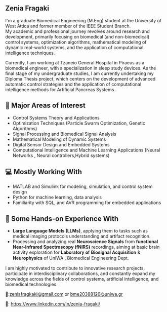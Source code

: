 ## Zenia Fragaki 

I'm a graduate Biomedical Engineering (M.Eng) student at the University of West Attica and former member of the IEEE Student Branch.  
My academic and professional journey revolves around research and development, primarily focusing on biomedical (and non-biomedical) control systems, optimization algorithms, mathematical modeling of dynamic real-world systems, and the application of computational intelligence techniques.

Currently, I am working at Tzaneio General Hospital in Piraeus as a biomedical engineer, with a specialization in sleep study devices.
As the final stage of my undergraduate studies, I am currently undertaking my Diploma Thesis project, which centers on the development of advanced automatic control strategies and the application of computational intelligence methods for Artificial Pancreas Systems .


## 🔬 Major Areas of Interest
- Control Systems Theory and Applications
- Optimization Techniques (Particle Swarm Optimization, Genetic Algorithms)
- Signal Processing and Biomedical Signal Analysis
- Mathematical Modeling of Dynamic Systems
- Digital Sensor Design and Embedded Systems
- Computational Intelligence and Machine Learning Applications  (Neural Networks , Neural controllers,Hybrid systems)


## 💻 Mostly Working With
- MATLAB and Simulink for modeling, simulation, and control system design
- Python for machine learning, data analysis
- Familiarity with SQL, and AVR programming for embedded applications

  
## 🧠 Some Hands-on Experience With
- **Large Language Models (LLMs)**, applying them to tasks such as medical imaging protocols understanding and artifact recognition.
- Processing and analyzing real **Neuroscience Signals** from **functional Near-Infrared Spectroscopy (fNIRS)** recordings, aiming at basic brain activity exploration for 𝐋𝐚𝐛𝐨𝐫𝐚𝐭𝐨𝐫𝐲 𝐨𝐟 𝐁𝐢𝐨𝐬𝐢𝐠𝐧𝐚𝐥 𝐀𝐜𝐪𝐮𝐢𝐬𝐢𝐭𝐢𝐨𝐧 & 𝐍𝐞𝐮𝐫𝐨𝐩𝐡𝐲𝐬𝐢𝐜𝐬 of UniWA , Biomedical Engineering Dept.


I am highly motivated to contribute to innovative research projects, participate in interdisciplinary collaborations, and constantly expand my knowledge across the fields of control systems, artificial intelligence, and biomedical technologies.  

📧:zeniafragkaki@gmail.com or bme20388126@uniwa.gr


🔗: https://www.linkedin.com/in/zenia-fragaki/



